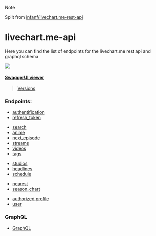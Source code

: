 > [!NOTE]
> Split from [infanf/livechart.me-rest-api](https://github.com/infanf/livechart.me-rest-api)
#  livechart.me-api

Here you can find the list of endpoints for the livechart.me rest api and graphql schema

<a href="https://www.livechart.me/pages/faq#api"><img src="https://user-images.githubusercontent.com/103996576/181138198-fb200425-50e8-425c-8178-51da98a9cacc.png"></a>

#### [SwaggerUI viewer](https://docs.yuji.app/livechart.me)
> [Versions](openapi/docs/)


### Endpoints:
-   [authentification](api/AUTHENTICATE.md)
-   [refresh_token](api/REFRESH_TOKEN.md)
> 
-   [search](api/SEARCH.md)
-   [anime](api/ANIME.md)
-   [next_episode](api/NEXT_EPISODE.md)
-   [streams](api/STREAMS.md)
-   [videos](api/VIDEOS.md)
-   [tags](api/TAGS.md)
> 
-   [studios](api/STUDIOS.md)
-   [headlines](api/HEADLINES.md)
-   [schedule](api/SCHEDULE.md)
> 
-   [nearest](api/NEAREST.md)
-   [season_chart](api/SEASON_CHART.md)
> 
-   [authorized profile](api/ME.md)
-   [user](api/USER.md)

### GraphQL
-   [GraphQL](graphql/GRAPHQL.md)